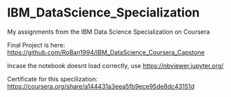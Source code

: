 # IBM_DataScience_Specialization
My assignments from the IBM Data Science Specialization on Coursera

Final Project is here: 
https://github.com/RoBan1994/IBM_DataScience_Coursera_Capstone

Incase the notebook doesnt load correctly, use 
https://nbviewer.jupyter.org/

Certificate for this specilization: 
https://coursera.org/share/a144431a3eea5fb9ece95de8dc43151d
